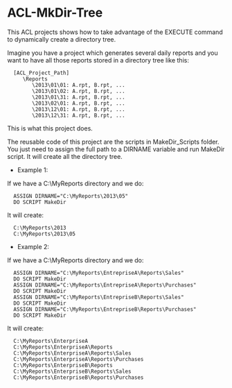 ACL-MkDir-Tree
==============
This ACL projects shows how to take advantage of the EXECUTE command to dynamically 
create a directory tree.

Imagine you have a project which generates several daily reports and
you want to have all those reports stored in a directory tree like this:
   

      [ACL_Project_Path]
         \Reports
            \2013\01\01: A.rpt, B.rpt, ...
            \2013\01\02: A.rpt, B.rpt, ...
            \2013\01\31: A.rpt, B.rpt, ...
            \2013\02\01: A.rpt, B.rpt, ...
            \2013\12\01: A.rpt, B.rpt, ...
            \2013\12\31: A.rpt, B.rpt, ...
         
This is what this project does. 

The reusable code of this project are the scripts in MakeDir_Scripts folder.
You just need to assign the full path to a DIRNAME variable and run MakeDir script.
It will create all the directory tree.

* Example 1:

If we have a C:\MyReports directory and we do:

      ASSIGN DIRNAME="C:\MyReports\2013\05"
      DO SCRIPT MakeDir

It will create:

      C:\MyReports\2013
      C:\MyReports\2013\05


* Example 2:

If we have a C:\MyReports directory and we do:

      ASSIGN DIRNAME="C:\MyReports\EntrepriseA\Reports\Sales"
      DO SCRIPT MakeDir
      ASSIGN DIRNAME="C:\MyReports\EntrepriseA\Reports\Purchases"
      DO SCRIPT MakeDir
      ASSIGN DIRNAME="C:\MyReports\EntrepriseB\Reports\Sales"
      DO SCRIPT MakeDir
      ASSIGN DIRNAME="C:\MyReports\EntrepriseB\Reports\Purchases"
      DO SCRIPT MakeDir

It will create:

      C:\MyReports\EnterpriseA
      C:\MyReports\EnterpriseA\Reports
      C:\MyReports\EnterpriseA\Reports\Sales
      C:\MyReports\EnterpriseA\Reports\Purchases
      C:\MyReports\EnterpriseB\Reports
      C:\MyReports\EnterpriseB\Reports\Sales
      C:\MyReports\EnterpriseB\Reports\Purchases
